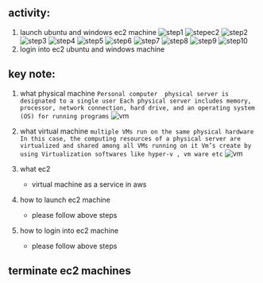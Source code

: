 ## activity:
   1. launch ubuntu and windows ec2 machine
![step1](image/1.png)
![stepec2](image/ec2.png)
![step2](image/2.png)
![step3](image/3.png)
![step4](image/4.png)
![step5](image/5.png)
![step6](image/6.png)
![step7](image/7.png)
![step8](image/8.png)
![step9](image/9.png)
![step10](image/10.png)
   2. login into ec2 ubuntu and windows machine

## key note: 
   1. what physical machine
    ```
        Personal computer 
        physical server is designated to a single user
        Each physical server includes memory, processor, network connection, hard drive, and an operating system (OS) for running programs
    ```
 ![vm](image/physical-server.JPG)   

   2.  what virtual machine
    ```
        multiple VMs run on the same physical hardware
    In this case, the computing resources of a physical server are virtualized and shared among all VMs running on it
    Vm’s create by using Virtualization softwares
    like hyper-v , vm ware etc
    ``` 
![vm](image/virtual-server.JPG)
   1. what ec2 
      * virtual machine as a service in aws
   2. how to launch ec2 machine
      * please follow above steps
   3. how to login into ec2 machine
      * please follow above steps

## terminate ec2 machines 
    